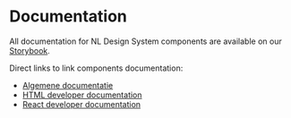 # Documentation
All documentation for NL Design System components are available on our [Storybook](https://gemeentenijmegen.github.io/design-system).

Direct links to link components documentation:
- [Algemene documentatie](https://gemeentenijmegen.github.io/design-system/?path=/docs/components-link-documentatie--docs)
- [HTML developer documentation](https://gemeentenijmegen.github.io/design-system/?path=/docs/html-link--docs)
- [React developer documentation](https://gemeentenijmegen.github.io/design-system/?path=/docs/react-link--docs)
